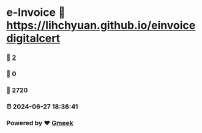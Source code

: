 # e-Invoice :link: https://lihchyuan.github.io/einvoicedigitalcert 
### :page_facing_up: [2](https://lihchyuan.github.io/einvoicedigitalcert/tag.html) 
### :speech_balloon: 0 
### :hibiscus: 2720 
### :alarm_clock: 2024-06-27 18:36:41 
### Powered by :heart: [Gmeek](https://github.com/Meekdai/Gmeek)
